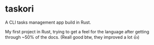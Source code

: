 # taskori

A CLI tasks management app build in Rust.

My first project in Rust, trying to get a feel for the language after getting through ~50% of the docs. (Reall good btw, they improved a lot 👍)
